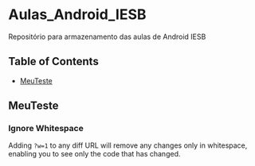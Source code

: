 # Aulas_Android_IESB
Repositório para armazenamento das aulas de Android IESB

## Table of Contents
  - [MeuTeste](#meuteste)

















## MeuTeste
### Ignore Whitespace
Adding `?w=1` to any diff URL will remove any changes only in whitespace, enabling you to see only the code that has changed.

